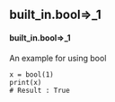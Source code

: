 ## built_in.bool=>_1
#### built_in.bool=>_1
An example for using bool
```
x = bool(1)
print(x)
# Result : True
```